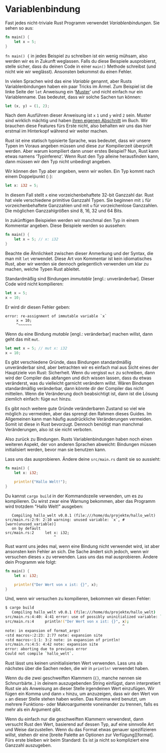 # Variablenbindung

Fast jedes nicht-triviale Rust Programm verwendet *Variablenbindungen*.
Sie sehen so aus:

```rust
fn main() {
    let x = 5;
}
```

`fn main() {` in jedes Beispiel zu schreiben ist ein wenig mühsam,
also werden wir es in Zukunft weglassen. Falls du diese Beispiele ausprobierst,
stelle sicher, dass du deinen Code in einer `main()` Methode schreibst
(und nicht wie wir weglässt). Ansonsten bekommst du einen Fehler.

In vielen Sprachen wird das eine *Variable* genannt, aber Rusts
Variablenbindungen haben ein paar Tricks im Ärmel.
Zum Beispiel ist die linke Seite der `let` Anweisung ein ‘[Muster][pattern]’
und nicht einfach nur ein Variablenname. Das bedeutet,
dass wir solche Sachen tun können:

```rust
let (x, y) = (1, 2);
```

Nach dem Ausführen dieser Anweisung ist `x` `1` und `y` wird `2` sein.
Muster sind wirklich mächtig und haben [ihren eigenen Abschnitt][pattern]
im Buch. Wir brauchen diese Features fürs Erste nicht, also behalten wir
uns das hier erstmal im Hinterkopf während wir weiter machen.

[pattern]: Muster.md

Rust ist eine statisch typisierte Sprache, was bedeutet, dass wir unsere
Typen im Voraus angeben müssen und diese zur Kompilierzeit überprüft werden.
Aber warum kompiliert dann unser erstes Beispiel? Nun, Rust kann etwas namens
‘Typinferenz’. Wenn Rust den Typ alleine herausfinden kann, dann müssen
wir den Typ nicht unbedingt angeben.

Wir können den Typ aber angeben, wenn wir wollen.
Ein Typ kommt nach einem Doppelpunkt (`:`):

```rust
let x: i32 = 5;
```

<!--
Fehlende Übersetzung:
"If I asked you to read this out loud to the rest of the class, you’d say “`x`
is a binding with the type `i32` and the value `five`.”"

Ich weis nicht genau wie das zu formulieren ist. ~~~ panicbit 02.10.15
-->

In diesem Fall stellt `x` eine vorzeichenbehaftete 32-bit Ganzzahl dar.
Rust hat viele verschiedene primitive Ganzzahl Typen.
Sie beginnen mit `i` für vorzeichenbehaftete Ganzzahlen und
mit `u` für vorzeichenlose Ganzzahlen. Die möglichen Ganzzahlgrößen sind
8, 16, 32 und 64 Bits.

In zukünftigen Beispielen werden wir manchmal den Typ in einem Kommentar
angeben. Diese Beispiele werden so aussehen:

```rust
fn main() {
    let x = 5; // x: i32
}
```

Beachte die Ähnlichkeit zwischen dieser Anmerkung und der Syntax,
die man mit `let` verwendet. Diese Art von Kommentar ist kein
idiomatisches Rust, aber wir werden sie dennoch gelegentlich verwenden
um klar zu machen, welche Typen Rust ableitet.

Standardmäßig sind Bindungen *immutable* [engl.: unveränderbar].
Dieser Code wird nicht kompilieren:

```rust
let x = 5;
x = 10;
```

Er wird dir diesen Fehler geben:

```text
error: re-assignment of immutable variable `x`
     x = 10;
     ^~~~~~~
```

Wenn du eine Bindung *mutable* [engl.: veränderbar] machen willst,
dann geht das mit `mut`.

```rust
let mut x = 5; // mut x: i32
x = 10;
```

Es gibt verschiedene Gründe, dass Bindungen standardmäßig unveränderbar sind,
aber betrachten wir es einfach mal aus Sicht eines der Hauptziele von Rust:
Sicherheit. Wenn du vergisst `mut` zu schreiben, dann wird der Compiler
das abfangen und dich wissen lassen, dass du etwas veränderst,
was du vielleicht garnicht verändern willst.
Wären Bindungen standardmäßig veränderbar, dann könnte dir
der Compiler das nicht mitteilen.
Wenn die Veränderung doch beabsichtigt ist,
dann ist die Lösung ziemlich einfach: füge `mut` hinzu.

Es gibt noch weitere gute Gründe veränderbaren Zustand so viel wie möglich
zu vermeiden, aber das sprengt den Rahmen dieses Guides. <!-- mmh, Ramen -->
Im Allgemeinen kann man häufig ausdrückliche Veränderungen vermeiden.
Somit ist diese in Rust bevorzugt. Dennoch benötigt man manchmal
Veränderungen, also ist sie nicht verboten.

Also zurück zu Bindungen. Rusts Variablenbindungen haben noch einen weiteren
Aspekt, der von anderen Sprachen abweicht:
Bindungen müssen initialisiert werden, bevor man sie benutzen kann.

Lass uns das ausprobieren.
Ändere deine `src/main.rs` damit sie so aussieht:

```rust
fn main() {
    let x: i32;

    println!("Hallo Welt!");
}
```

Du kannst `cargo build` in der Kommandozeile verwenden, um es zu kompilieren.
Du wirst zwar eine Warnung bekommen, aber das Programm wird trotzdem
"Hallo Welt!" ausgeben:

```text
   Compiling hallo_welt v0.0.1 (file:///home/du/projekte/hallo_welt)
src/main.rs:2:9: 2:10 warning: unused variable: `x`, #[warn(unused_variable)]
   on by default
src/main.rs:2     let x: i32;
                      ^
```

Rust warnt uns jedes mal, wenn eine Bindung nicht verwendet wird, ist
aber ansonsten kein Fehler an sich.
Die Sache ändert sich jedoch, wenn wir versuchen dieses `x` zu verwenden.
Lass uns das mal ausprobieren. Ändere dein Programm wie folgt:

```rust
fn main() {
    let x: i32;

    println!("Der Wert von x ist: {}", x);
}
```

Und, wenn wir versuchen zu kompilieren, bekommen wir diesen Fehler:

```bash
$ cargo build
   Compiling hallo_welt v0.0.1 (file:///home/du/projekte/hallo_welt)
src/main.rs:4:40: 4:41 error: use of possibly uninitialized variable: `x`
src/main.rs:4     println!("Der Wert von x ist: {}", x);
                                                     ^
note: in expansion of format_args!
<std macros>:2:23: 2:77 note: expansion site
<std macros>:1:1: 3:2 note: in expansion of println!
src/main.rs:4:5: 4:42 note: expansion site
error: aborting due to previous error
Could not compile `hallo_welt`.
```

Rust lässt uns keinen uninitialisierten Wert verwenden.
Lass uns als nächstes über die Sachen reden, die wir in `println!`
verwendet haben.

Wenn du die zwei geschweiften Klammern (`{}`, manche nennen sie Schnurrbärte..)
in deinem auszugebenden String einfügst, dann interpretiert Rust sie als
Anweisung an dieser Stelle irgendeinen Wert einzufügen.
Wir fügen ein Komma und dann `x` hinzu, um anzuzeigen, dass wir den Wert von
`x` an dieser Stelle stehen haben wollen. Das Komma wird benutzt, um
mehrere Funktions- oder Makroargumente voneinander zu trennen, falls es mehr
als ein Argument gibt.

Wenn du einfach nur die geschweiften Klammern verwendest, dann versucht
Rust den Wert, basierend auf dessen Typ, auf eine sinnvolle
Art und Weise darzustellen.
Wenn du das Format etwas genauer spezifizieren willst, stehen dir eine
[breite Palette an Optionen zur Verfügung][format].
Fürs erste bleiben wir beim Standard:
Es ist ja nicht so kompliziert eine Ganzzahl auszugeben.
